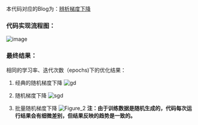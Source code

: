 本代码对应的Blog为：[辨析梯度下降](https://blog.csdn.net/qq_34554039/article/details/122193059)
### 代码实现流程图：
![image](https://user-images.githubusercontent.com/48550819/147671364-83edd8ba-f175-48fa-b0cd-5beefecdb7aa.png)
### 最终结果：
相同的学习率、迭代次数（epochs)下的优化结果：
1. 经典的随机梯度下降
![gd](https://user-images.githubusercontent.com/48550819/147671478-fc15c6ff-24b7-4a95-b4ac-8699ee441482.png)

3. 随机梯度下降
![sgd](https://user-images.githubusercontent.com/48550819/147671489-e8abc4ba-b205-4426-8fe5-ede2c0591eb5.png)

5. 批量随机梯度下降
![Figure_2](https://user-images.githubusercontent.com/48550819/147671500-80da2a8c-5e0e-430c-8eac-68fea5ed8676.png)
**注：由于训练数据是随机生成的，代码每次运行结果会有细微差别，但结果反映的趋势是一致的。**

